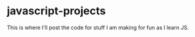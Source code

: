 # javascript-projects

This is where I'll post the code for stuff I am making for fun as I learn JS.
